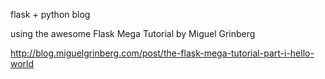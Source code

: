 flask + python blog

using the awesome Flask Mega Tutorial by Miguel Grinberg

http://blog.miguelgrinberg.com/post/the-flask-mega-tutorial-part-i-hello-world


